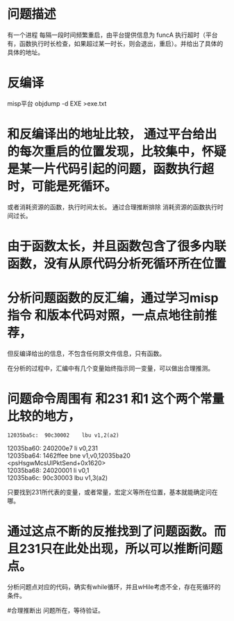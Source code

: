 # 问题描述

有一个进程 每隔一段时间频繁重启，由平台提供信息为 funcA 执行超时（平台有，函数执行时长检查，如果超过某一时长，则会退出，重启）。并给出了具体的具体的地址。



# 反编译
misp平台
objdump -d  EXE  >exe.txt


# 和反编译出的地址比较， 通过平台给出的每次重启的位置发现，比较集中，怀疑是某一片代码引起的问题，函数执行超时，可能是死循环。
或者消耗资源的函数，执行时间太长。
通过合理推断排除 消耗资源的函数执行时间过长。

# 由于函数太长，并且函数包含了很多内联函数，没有从原代码分析死循环所在位置

# 分析问题函数的反汇编，通过学习misp指令 和版本代码对照，一点点地往前推荐，
但反编译给出的信息，不包含任何原文件信息，只有函数。

在分析的过程中，汇编中有几个变量始终指示同一变量，可以做出合理推测。

# 问题命令周围有 和231 和1 这个两个常量比较的地方，

    12035ba5c:	90c30002 	lbu	v1,2(a2)                       
   12035ba60:	240200e7 	li	v0,231                            
   12035ba64:	1462ffee 	       bne	v1,v0,12035ba20 <psHsgwMcsUlPktSend+0x1620>     
   12035ba68:	24020001 	li	v0,1             
   12035ba6c:	90c30003 	lbu	v1,3(a2)                 
   
   只要找到231所代表的变量，或者常量，宏定义等所在位置，基本就能确定问在哪。
   
# 通过这点不断的反推找到了问题函数。而且231只在此处出现，所以可以推断问题点。


分析问题点对应的代码，确实有while循环，并且wHile考虑不全，存在死循环的条件。 


#合理推断出 问题所在，等待验证。
